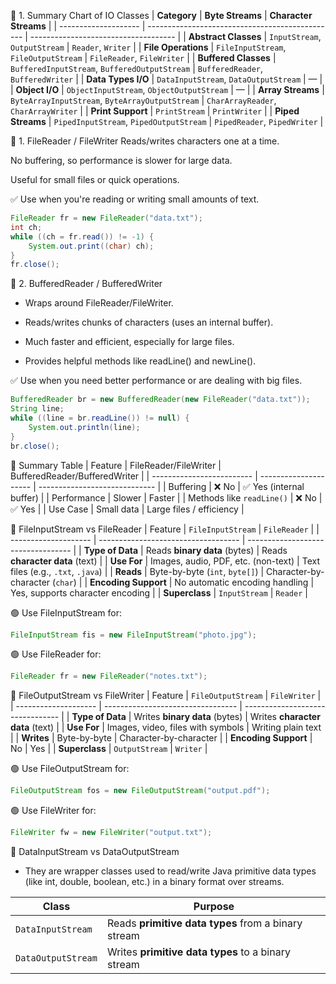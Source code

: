 🧾 1. Summary Chart of IO Classes
| **Category**         | **Byte Streams**                                | **Character Streams**                |
| -------------------- | ----------------------------------------------- | ------------------------------------ |
| **Abstract Classes** | `InputStream`, `OutputStream`                   | `Reader`, `Writer`                   |
| **File Operations**  | `FileInputStream`, `FileOutputStream`           | `FileReader`, `FileWriter`           |
| **Buffered Classes** | `BufferedInputStream`, `BufferedOutputStream`   | `BufferedReader`, `BufferedWriter`   |
| **Data Types I/O**   | `DataInputStream`, `DataOutputStream`           | —                                    |
| **Object I/O**       | `ObjectInputStream`, `ObjectOutputStream`       | —                                    |
| **Array Streams**    | `ByteArrayInputStream`, `ByteArrayOutputStream` | `CharArrayReader`, `CharArrayWriter` |
| **Print Support**    | `PrintStream`                                   | `PrintWriter`                        |
| **Piped Streams**    | `PipedInputStream`, `PipedOutputStream`         | `PipedReader`, `PipedWriter`         |


🔸 1. FileReader / FileWriter
Reads/writes characters one at a time.

No buffering, so performance is slower for large data.

Useful for small files or quick operations.

✅ Use when you're reading or writing small amounts of text.

```java
FileReader fr = new FileReader("data.txt");
int ch;
while ((ch = fr.read()) != -1) {
    System.out.print((char) ch);
}
fr.close();

```


🔸 2. BufferedReader / BufferedWriter
- Wraps around FileReader/FileWriter.

- Reads/writes chunks of characters (uses an internal buffer).

- Much faster and efficient, especially for large files.

- Provides helpful methods like readLine() and newLine().

✅ Use when you need better performance or are dealing with big files.

```java
BufferedReader br = new BufferedReader(new FileReader("data.txt"));
String line;
while ((line = br.readLine()) != null) {
    System.out.println(line);
}
br.close();

```

🔹 Summary Table
| Feature                   | FileReader/FileWriter | BufferedReader/BufferedWriter |
| ------------------------- | --------------------- | ----------------------------- |
| Buffering                 | ❌ No                  | ✅ Yes (internal buffer)       |
| Performance               | Slower                | Faster                        |
| Methods like `readLine()` | ❌ No                  | ✅ Yes                         |
| Use Case                  | Small data            | Large files / efficiency      |



🔹 FileInputStream vs FileReader
| Feature              | `FileInputStream`                   | `FileReader`                       |
| -------------------- | ----------------------------------- | ---------------------------------- |
| **Type of Data**     | Reads **binary data** (bytes)       | Reads **character data** (text)    |
| **Use For**          | Images, audio, PDF, etc. (non-text) | Text files (e.g., `.txt`, `.java`) |
| **Reads**            | Byte-by-byte (`int`, `byte[]`)      | Character-by-character (`char`)    |
| **Encoding Support** | No automatic encoding handling      | Yes, supports character encoding   |
| **Superclass**       | `InputStream`                       | `Reader`                           |

🟢 Use FileInputStream for:
```java
FileInputStream fis = new FileInputStream("photo.jpg");
```

🟢 Use FileReader for:
```java
FileReader fr = new FileReader("notes.txt");
```

🔹 FileOutputStream vs FileWriter
| Feature              | `FileOutputStream`                | `FileWriter`                     |
| -------------------- | --------------------------------- | -------------------------------- |
| **Type of Data**     | Writes **binary data** (bytes)    | Writes **character data** (text) |
| **Use For**          | Images, video, files with symbols | Writing plain text               |
| **Writes**           | Byte-by-byte                      | Character-by-character           |
| **Encoding Support** | No                                | Yes                              |
| **Superclass**       | `OutputStream`                    | `Writer`                         |


🟢 Use FileOutputStream for:
```java
FileOutputStream fos = new FileOutputStream("output.pdf");
```
🟢 Use FileWriter for:
```java
FileWriter fw = new FileWriter("output.txt");
```
🔹 DataInputStream vs DataOutputStream
- They are wrapper classes used to read/write Java primitive data types (like int, double, boolean, etc.) in a binary format over streams.

| Class              | Purpose                                             |
| ------------------ | --------------------------------------------------- |
| `DataInputStream`  | Reads **primitive data types** from a binary stream |
| `DataOutputStream` | Writes **primitive data types** to a binary stream  |


